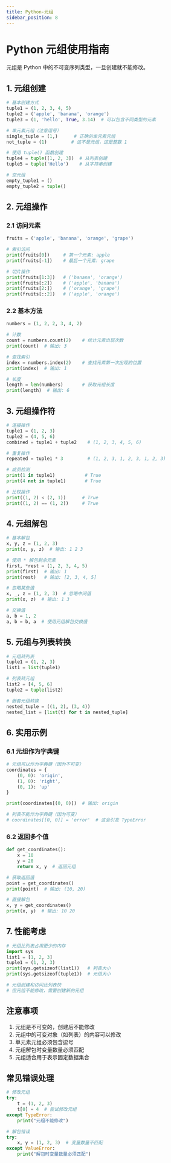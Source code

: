 ```yaml
---
title: Python-元组
sidebar_position: 8
---
```


# Python 元组使用指南

元组是 Python 中的不可变序列类型，一旦创建就不能修改。

## 1. 元组创建

```python
# 基本创建方式
tuple1 = (1, 2, 3, 4, 5)
tuple2 = ('apple', 'banana', 'orange')
tuple3 = (1, 'hello', True, 3.14)  # 可以包含不同类型的元素

# 单元素元组（注意逗号）
single_tuple = (1,)      # 正确的单元素元组
not_tuple = (1)         # 这不是元组，这是整数 1

# 使用 tuple() 函数创建
tuple4 = tuple([1, 2, 3])  # 从列表创建
tuple5 = tuple('Hello')    # 从字符串创建

# 空元组
empty_tuple1 = ()
empty_tuple2 = tuple()
```

## 2. 元组操作

### 2.1 访问元素

```python
fruits = ('apple', 'banana', 'orange', 'grape')

# 索引访问
print(fruits[0])     # 第一个元素: apple
print(fruits[-1])    # 最后一个元素: grape

# 切片操作
print(fruits[1:3])   # ('banana', 'orange')
print(fruits[:2])    # ('apple', 'banana')
print(fruits[2:])    # ('orange', 'grape')
print(fruits[::2])   # ('apple', 'orange')
```

### 2.2 基本方法

```python
numbers = (1, 2, 2, 3, 4, 2)

# 计数
count = numbers.count(2)    # 统计元素出现次数
print(count)  # 输出: 3

# 查找索引
index = numbers.index(2)    # 查找元素第一次出现的位置
print(index)  # 输出: 1

# 长度
length = len(numbers)       # 获取元组长度
print(length)  # 输出: 6
```

## 3. 元组操作符

```python
# 连接操作
tuple1 = (1, 2, 3)
tuple2 = (4, 5, 6)
combined = tuple1 + tuple2    # (1, 2, 3, 4, 5, 6)

# 重复操作
repeated = tuple1 * 3         # (1, 2, 3, 1, 2, 3, 1, 2, 3)

# 成员检测
print(1 in tuple1)           # True
print(4 not in tuple1)       # True

# 比较操作
print((1, 2) < (2, 1))      # True
print((1, 2) == (1, 2))     # True
```

## 4. 元组解包

```python
# 基本解包
x, y, z = (1, 2, 3)
print(x, y, z)  # 输出: 1 2 3

# 使用 * 解包剩余元素
first, *rest = (1, 2, 3, 4, 5)
print(first)  # 输出: 1
print(rest)   # 输出: [2, 3, 4, 5]

# 忽略某些值
x, _, z = (1, 2, 3)  # 忽略中间值
print(x, z)  # 输出: 1 3

# 交换值
a, b = 1, 2
a, b = b, a  # 使用元组解包交换值
```

## 5. 元组与列表转换

```python
# 元组转列表
tuple1 = (1, 2, 3)
list1 = list(tuple1)

# 列表转元组
list2 = [4, 5, 6]
tuple2 = tuple(list2)

# 嵌套元组转换
nested_tuple = ((1, 2), (3, 4))
nested_list = [list(t) for t in nested_tuple]
```

## 6. 实用示例

### 6.1 元组作为字典键

```python
# 元组可以作为字典键（因为不可变）
coordinates = {
    (0, 0): 'origin',
    (1, 0): 'right',
    (0, 1): 'up'
}

print(coordinates[(0, 0)])  # 输出: origin

# 列表不能作为字典键（因为可变）
# coordinates[[0, 0]] = 'error'  # 这会引发 TypeError
```

### 6.2 返回多个值

```python
def get_coordinates():
    x = 10
    y = 20
    return x, y  # 返回元组

# 获取返回值
point = get_coordinates()
print(point)  # 输出: (10, 20)

# 直接解包
x, y = get_coordinates()
print(x, y)  # 输出: 10 20
```

## 7. 性能考虑

```python
# 元组比列表占用更少的内存
import sys
list1 = [1, 2, 3]
tuple1 = (1, 2, 3)
print(sys.getsizeof(list1))   # 列表大小
print(sys.getsizeof(tuple1))  # 元组大小

# 元组创建和访问比列表快
# 但元组不能修改，需要创建新的元组
```

## 注意事项

1. 元组是不可变的，创建后不能修改
2. 元组中的可变对象（如列表）的内容可以修改
3. 单元素元组必须包含逗号
4. 元组解包时变量数量必须匹配
5. 元组适合用于表示固定数据集合

## 常见错误处理

```python
# 修改元组
try:
    t = (1, 2, 3)
    t[0] = 4  # 尝试修改元组
except TypeError:
    print("元组不能修改")

# 解包错误
try:
    x, y = (1, 2, 3)  # 变量数量不匹配
except ValueError:
    print("解包时变量数量必须匹配")
``` 